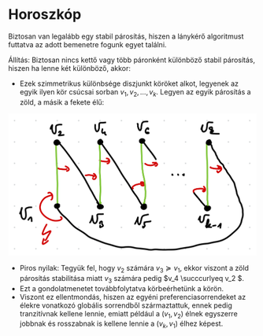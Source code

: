# Horoszkóp

Biztosan van legalább egy stabil párosítás, hiszen a lánykérő algoritmust futtatva
az adott bemenetre fogunk egyet találni.

Állítás: Biztosan nincs kettő vagy több páronként különböző stabil párosítás,
hiszen ha lenne két különböző, akkor:

- Ezek szimmetrikus különbsége diszjunkt köröket alkot, legyenek az egyik ilyen kör csúcsai sorban $v_1, v_2, \dots, v_k$. Legyen az egyik párosítás a zöld, a másik a fekete élű:

![](ellentmondas.png)

- Piros nyilak: Tegyük fel, hogy $v_2$ számára $v_3 \succcurlyeq v_1$, ekkor viszont a zöld párosítás stabilitása miatt $v_3$ számára pedig $v_4 \succcurlyeq v_2 $.
- Ezt a gondolatmenetet továbbfolytatva körbeérhetünk a körön.
- Viszont ez ellentmondás, hiszen az egyéni preferenciasorrendeket az élekre vonatkozó globális sorrendből származtattuk, ennek pedig tranzitívnak kellene lennie, emiatt például a $(v_1, v_2)$ élnek egyszerre jobbnak és rosszabnak is kellene lennie a $(v_k, v_1)$ élhez képest.

